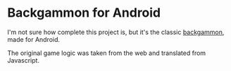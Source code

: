 Backgammon for Android
======================

I'm not sure how complete this project is, but it's the classic [backgammon](http://en.wikipedia.org/wiki/Backgammon), made for Android.

The original game logic was taken from the web and translated from Javascript.
